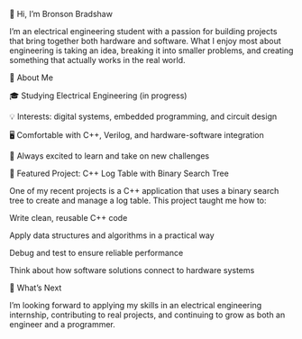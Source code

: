👋 Hi, I’m Bronson Bradshaw

I’m an electrical engineering student with a passion for building projects that bring together both hardware and software. What I enjoy most about engineering is taking an idea, breaking it into smaller problems, and creating something that actually works in the real world.

🔧 About Me

🎓 Studying Electrical Engineering (in progress)

💡 Interests: digital systems, embedded programming, and circuit design

🖥️ Comfortable with C++, Verilog, and hardware-software integration

🚀 Always excited to learn and take on new challenges

📌 Featured Project: C++ Log Table with Binary Search Tree

One of my recent projects is a C++ application that uses a binary search tree to create and manage a log table. This project taught me how to:

Write clean, reusable C++ code

Apply data structures and algorithms in a practical way

Debug and test to ensure reliable performance

Think about how software solutions connect to hardware systems

🌱 What’s Next

I’m looking forward to applying my skills in an electrical engineering internship, contributing to real projects, and continuing to grow as both an engineer and a programmer.
